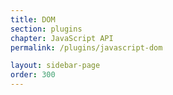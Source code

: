 ```yaml
---
title: DOM
section: plugins
chapter: JavaScript API
permalink: /plugins/javascript-dom

layout: sidebar-page
order: 300
---
```

